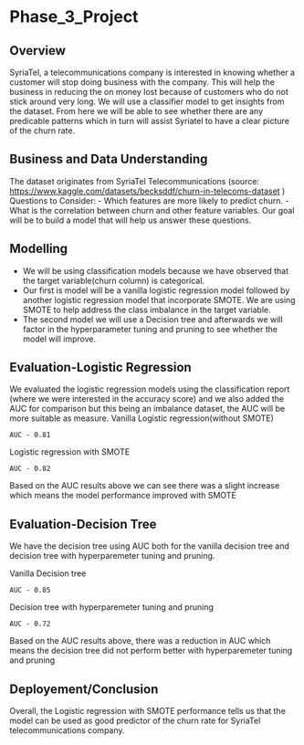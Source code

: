 ﻿# Phase_3_Project
## Overview
SyriaTel, a telecommunications company is interested in knowing whether a customer will stop doing business with the company. This will help the business in reducing the on money lost because of customers who do not stick around very long.
We will use a classifier model to get insights from the dataset. From here we will be able to see whether there are any predicable patterns which in turn will assist Syriatel to have a clear picture of the churn rate.

## Business and Data Understanding
The dataset originates from SyriaTel Telecommunications (source: https://www.kaggle.com/datasets/becksddf/churn-in-telecoms-dataset )
Questions to Consider:
	- Which features are more likely to predict churn.
	- What is the correlation between churn and other feature 		variables.
Our goal will be to build a model that will help us answer these questions.

## Modelling
- We will be using classification models because we have observed that the target variable(churn column) is categorical.
- Our first is model will be a vanilla logistic regression model followed by another logistic regression model that incorporate SMOTE. We are using SMOTE to help address the class imbalance in the target variable.
- The second model we will  use a Decision tree and afterwards we will factor in the hyperparameter tuning and pruning to see whether the model will improve.

## Evaluation-Logistic Regression
We evaluated the logistic regression models using the classification report (where we were interested in the accuracy score) and we also added the AUC for comparison but this being an imbalance dataset, the AUC will be more suitable as measure.
Vanilla Logistic regression(without SMOTE)
    
    AUC - 0.81

Logistic regression with SMOTE
    
    AUC - 0.82

Based on the AUC results above we can see there was a slight increase which means the model performance improved with SMOTE

## Evaluation-Decision Tree
We have the decision tree using AUC both for the vanilla decision tree and decision tree with hyperparemeter tuning and pruning.

Vanilla Decision tree
    
    AUC - 0.85
    
Decision tree with hyperparemeter tuning and pruning

    AUC - 0.72
    
Based on the AUC results above, there was a reduction in AUC which means the decision tree did not perform better with hyperparemeter tuning and pruning


## Deployement/Conclusion
Overall, the Logistic regression with SMOTE performance tells us that the model can be used as good predictor of the churn rate for SyriaTel telecommunications company.













